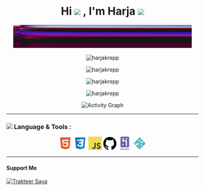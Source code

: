 
<h1 align="center">
Hi
<img src="https://media.giphy.com/media/hvRJCLFzcasrR4ia7z/giphy.gif" width="38"/>
, I'm Harja
<img src="https://emojis.slackmojis.com/emojis/images/1531849430/4246/blob-sunglasses.gif?1531849430" width="38"/>
</h1>

<p align="center"><img src="img/standard.gif"></p>
<p align="center"><img src="https://komarev.com/ghpvc/?username=harjakrepp&label=Profile%20views&color=9e1a03&style=flat" alt="harjakrepp"></p>
<p align="center"><img src="https://github-readme-stats.vercel.app/api/top-langs/?username=harjakrepp&show_icons=true&theme=tokyonight&layout=compact" alt="harjakrepp"></p>
<p align="center"><img src="https://github-readme-stats.vercel.app/api?username=harjakrepp&show_icons=true&theme=tokyonight" alt="harjakrepp"></p>
<p align="center"><img src="https://github-readme-streak-stats.herokuapp.com?user=harjakrepp&theme=github-dark-blue" alt="harjakrepp"></p>
<p align="center"><img src="https://activity-graph.herokuapp.com/graph?username=harjakrepp&theme=github-dark" alt="Activity Graph"></p>

***
<h3><img src="https://media2.giphy.com/media/QssGEmpkyEOhBCb7e1/giphy.gif?cid=ecf05e47a0n3gi1bfqntqmob8g9aid1oyj2wr3ds3mg700bl&rid=giphy.gif" width=18> Language & Tools :</h3>
<p align="center">
  <img src="img/svgicons/html5.svg" width="35px">
  <img src="img/svgicons/css.svg" width="35px">
  <img src="img/svgicons/js.svg" width="35px">
  <img src="img/svgicons/github.svg" width="35px">
  <img src="img/svgicons/heroku.svg" width="35px">
  <img src="img/svgicons/netlify.svg" width="35px">
</p>

***
<h4>Support Me</h4>
<a href="https://trakteer.id/harjakrepp/tip" target="_blank">
<img id="wse-buttons-preview" src="https://cdn.trakteer.id/images/embed/trbtn-red-1.png" height="36" style="border: 0px; height: 36px;" alt="Trakteer Saya"></a>
